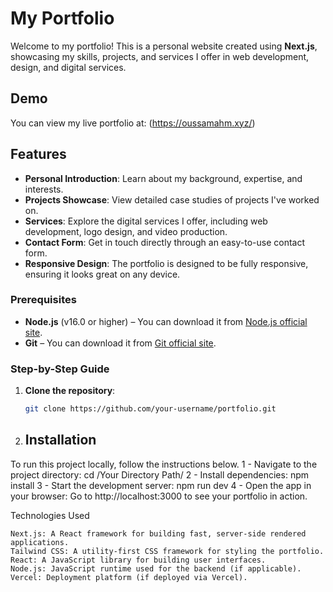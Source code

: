 # My Portfolio

Welcome to my portfolio! This is a personal website created using **Next.js**, showcasing my skills, projects, and services I offer in web development, 
design, and digital services.

## Demo

You can view my live portfolio at: (https://oussamahm.xyz/)

## Features

- **Personal Introduction**: Learn about my background, expertise, and interests.
- **Projects Showcase**: View detailed case studies of projects I've worked on.
- **Services**: Explore the digital services I offer, including web development, logo design, and video production.
- **Contact Form**: Get in touch directly through an easy-to-use contact form.
- **Responsive Design**: The portfolio is designed to be fully responsive, ensuring it looks great on any device.



### Prerequisites

- **Node.js** (v16.0 or higher) – You can download it from [Node.js official site](https://nodejs.org/).
- **Git** – You can download it from [Git official site](https://git-scm.com/).

### Step-by-Step Guide

1. **Clone the repository**:
   ```bash
   git clone https://github.com/your-username/portfolio.git
   
2. ## Installation

To run this project locally, follow the instructions below.
1 - Navigate to the project directory:
cd /Your Directory Path/
2 - Install dependencies:
npm install
3 - Start the development server:
npm run dev
4 - Open the app in your browser:
Go to http://localhost:3000 to see your portfolio in action.

Technologies Used

    Next.js: A React framework for building fast, server-side rendered applications.
    Tailwind CSS: A utility-first CSS framework for styling the portfolio.
    React: A JavaScript library for building user interfaces.
    Node.js: JavaScript runtime used for the backend (if applicable).
    Vercel: Deployment platform (if deployed via Vercel).
   
